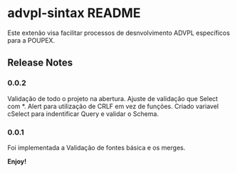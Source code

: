 # advpl-sintax README

Este extenão visa facilitar processos de desnvolvimento ADVPL específicos para a POUPEX.

## Release Notes
### 0.0.2
Validação de todo o projeto na abertura.
Ajuste de validação que Select com *.
Alert para utilização de CRLF em vez de funções.
Criado variavel cSelect para indentificar Query e validar o Schema.

### 0.0.1
Foi implementada a Validação de fontes básica e os merges.

**Enjoy!**
